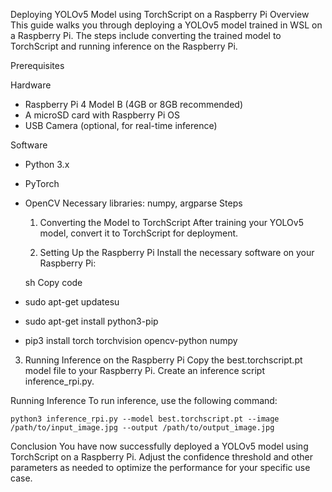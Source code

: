 Deploying YOLOv5 Model using TorchScript on a Raspberry Pi
Overview
This guide walks you through deploying a YOLOv5 model trained in WSL on a Raspberry Pi. The steps include converting the trained model to TorchScript and running inference on the Raspberry Pi.

Prerequisites

Hardware
- Raspberry Pi 4 Model B (4GB or 8GB recommended)
- A microSD card with Raspberry Pi OS
- USB Camera (optional, for real-time inference)
  
Software
- Python 3.x
- PyTorch
- OpenCV
Necessary libraries: numpy, argparse
Steps
    1. Converting the Model to TorchScript
After training your YOLOv5 model, convert it to TorchScript for deployment.

    2. Setting Up the Raspberry Pi
Install the necessary software on your Raspberry Pi:

    sh
Copy code
-   sudo apt-get updatesu
-   sudo apt-get install python3-pip
-    pip3 install torch torchvision opencv-python numpy
  
3. Running Inference on the Raspberry Pi
Copy the best.torchscript.pt model file to your Raspberry Pi. Create an inference script inference_rpi.py.

Running Inference
To run inference, use the following command:

    python3 inference_rpi.py --model best.torchscript.pt --image /path/to/input_image.jpg --output /path/to/output_image.jpg
Conclusion
You have now successfully deployed a YOLOv5 model using TorchScript on a Raspberry Pi. Adjust the confidence threshold and other parameters as needed to optimize the performance for your specific use case.
